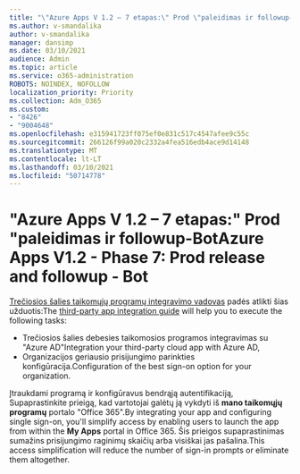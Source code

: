 ```yaml
---
title: "\"Azure Apps V 1.2 – 7 etapas:\" Prod \"paleidimas ir followup-Bot"
ms.author: v-smandalika
author: v-smandalika
manager: dansimp
ms.date: 03/10/2021
audience: Admin
ms.topic: article
ms.service: o365-administration
ROBOTS: NOINDEX, NOFOLLOW
localization_priority: Priority
ms.collection: Adm_O365
ms.custom:
- "8426"
- "9004648"
ms.openlocfilehash: e315941723ff075ef0e831c517c4547afee9c55c
ms.sourcegitcommit: 266126f99a020c2332a4fea516edb4ace9d14148
ms.translationtype: MT
ms.contentlocale: lt-LT
ms.lasthandoff: 03/10/2021
ms.locfileid: "50714778"
---
```

# <a name="azure-apps-v12---phase-7-prod-release-and-followup---bot"></a><span data-ttu-id="cdad6-102">"Azure Apps V 1.2 – 7 etapas:" Prod "paleidimas ir followup-Bot</span><span class="sxs-lookup"><span data-stu-id="cdad6-102">Azure Apps V1.2 - Phase 7: Prod release and followup - Bot</span></span>

<span data-ttu-id="cdad6-103">[Trečiosios šalies taikomųjų programų integravimo vadovas](https://admin.microsoft.com/AdminPortal/Home) padės atlikti šias užduotis:</span><span class="sxs-lookup"><span data-stu-id="cdad6-103">The [third-party app integration guide](https://admin.microsoft.com/AdminPortal/Home) will help you to execute the following tasks:</span></span> 
- <span data-ttu-id="cdad6-104">Trečiosios šalies debesies taikomosios programos integravimas su "Azure AD"</span><span class="sxs-lookup"><span data-stu-id="cdad6-104">Integration your third-party cloud app with Azure AD,</span></span> 
- <span data-ttu-id="cdad6-105">Organizacijos geriausio prisijungimo parinkties konfigūracija.</span><span class="sxs-lookup"><span data-stu-id="cdad6-105">Configuration of the best sign-on option for your organization.</span></span>

<span data-ttu-id="cdad6-106">Įtraukdami programą ir konfigūravus bendrąją autentifikaciją, Supaprastinkite prieigą, kad vartotojai galėtų ją vykdyti iš **mano taikomųjų programų** portalo "Office 365".</span><span class="sxs-lookup"><span data-stu-id="cdad6-106">By integrating your app and configuring single sign-on, you'll simplify access by enabling users to launch the app from within the **My Apps** portal in Office 365.</span></span> <span data-ttu-id="cdad6-107">Šis prieigos supaprastinimas sumažins prisijungimo raginimų skaičių arba visiškai jas pašalina.</span><span class="sxs-lookup"><span data-stu-id="cdad6-107">This access simplification will reduce the number of sign-in prompts or eliminate them altogether.</span></span>
